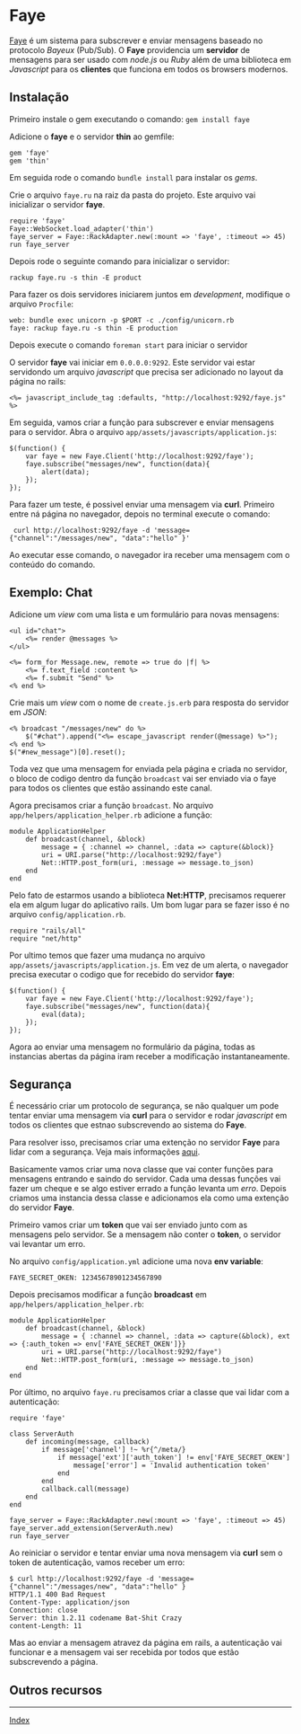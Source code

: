 # Faye

[Faye](http://faye.jcoglan.com/) é um sistema para subscrever e enviar mensagens baseado no protocolo *Bayeux* (Pub/Sub). O **Faye** providencia um **servidor** de mensagens para ser usado com *node.js* ou *Ruby* além de uma biblioteca em *Javascript* para os **clientes** que funciona em todos os browsers modernos.

## Instalação

Primeiro instale o gem executando o comando: ```gem install faye```

Adicione o **faye** e o servidor **thin** ao gemfile:

	gem 'faye'
	gem 'thin'
	
Em seguida rode o comando ```bundle install``` para instalar os *gems*.

Crie o arquivo ```faye.ru``` na raiz da pasta do projeto. Este arquivo vai inicializar o servidor **faye**.

	require 'faye'
	Faye::WebSocket.load_adapter('thin')
	faye_server = Faye::RackAdapter.new(:mount => 'faye', :timeout => 45)
	run faye_server
	
Depois rode o seguinte comando para inicializar o servidor:

```rackup faye.ru -s thin -E product```

Para fazer os dois servidores iniciarem juntos em *development*, modifique o arquivo ```Procfile```:

	web: bundle exec unicorn -p $PORT -c ./config/unicorn.rb
	faye: rackup faye.ru -s thin -E production
	
Depois execute o comando ```foreman start``` para iniciar o servidor

O servidor **faye** vai iniciar em ```0.0.0.0:9292```. Este servidor vai estar servidondo um arquivo *javascript* que precisa ser adicionado no layout da página no rails:

	<%= javascript_include_tag :defaults, "http://localhost:9292/faye.js" %>

	
Em seguida, vamos criar a função para subscrever e enviar mensagens para o servidor. Abra o arquivo ```app/assets/javascripts/application.js```:

	$(function() {
		var faye = new Faye.Client('http://localhost:9292/faye');
		faye.subscribe("messages/new", function(data){
			alert(data);
		});
	});
	
Para fazer um teste, é possivel enviar uma mensagem via **curl**. Primeiro entre ná página no navegador, depois no terminal execute o comando:

``` curl http://localhost:9292/faye -d 'message={"channel":"/messages/new", "data":"hello" }'```

Ao executar esse comando, o navegador ira receber uma mensagem com o conteúdo do comando.

## Exemplo: Chat

Adicione um *view* com uma lista e um formulário para novas mensagens:

	<ul id="chat">
		<%= render @messages %>
	</ul>
	
	<%= form_for Message.new, remote => true do |f| %>
		<%= f.text_field :content %>
		<%= f.submit "Send" %>
	<% end %>
	
Crie mais um *view* com o nome de ```create.js.erb``` para resposta do servidor em *JSON*:

	<% broadcast "/messages/new" do %>
		$("#chat").append("<%= escape_javascript render(@message) %>");
	<% end %>
	$("#new_message")[0].reset();
	
Toda vez que uma mensagem for enviada pela página e criada no servidor, o bloco de codigo dentro da função ```broadcast``` vai ser enviado via o faye para todos os clientes que estão assinando este canal.

Agora precisamos criar a função ```broadcast```. No arquivo ```app/helpers/application_helper.rb``` adicione a função:

	module ApplicationHelper
		def broadcast(channel, &block)
			message = { :channel => channel, :data => capture(&block)}
			uri = URI.parse("http://localhost:9292/faye")
			Net::HTTP.post_form(uri, :message => message.to_json)
		end
	end
	
Pelo fato de estarmos usando a biblioteca **Net:HTTP**, precisamos requerer ela em algum lugar do aplicativo rails. Um bom lugar para se fazer isso é no arquivo ```config/application.rb```.

	require "rails/all"
	require "net/http"
	
Por ultimo temos que fazer uma mudança no arquivo ```app/assets/javascripts/application.js```. Em vez de um alerta, o navegador precisa executar o codigo que for recebido do servidor **faye**:

	$(function() {
		var faye = new Faye.Client('http://localhost:9292/faye');
		faye.subscribe("messages/new", function(data){
			eval(data);
		});
	});
	
Agora ao enviar uma mensagem no formulário da página, todas as instancias abertas da página iram receber a modificação instantaneamente.

## Segurança

É necessário criar um protocolo de segurança, se não qualquer um pode tentar enviar uma mensagem via **curl** para o servidor e rodar *javascript* em todos os clientes que estnao subscrevendo ao sistema do **Faye**.

Para resolver isso, precisamos criar uma extenção no servidor **Faye** para lidar com a segurança. Veja mais informações [aqui](http://faye.jcolan.com/ruby.html).

Basicamente vamos criar uma nova classe que vai conter funções para mensagens entrando e saindo do servidor. Cada uma dessas funções vai fazer um cheque e se algo estiver errado a função levanta um *erro*. Depois criamos uma instancia dessa classe e adicionamos ela como uma extenção do servidor **Faye**.

Primeiro vamos criar um **token** que vai ser enviado junto com as mensagens pelo servidor. Se a mensagem não conter o **token**, o servidor vai levantar um erro.

No arquivo ```config/application.yml``` adicione uma nova **env variable**:

	FAYE_SECRET_OKEN: 12345678901234567890

Depois precisamos modificar a função **broadcast** em ```app/helpers/application_helper.rb```:

	module ApplicationHelper
		def broadcast(channel, &block)
			message = { :channel => channel, :data => capture(&block), ext => {:auth_token => env['FAYE_SECRET_OKEN']}}
			uri = URI.parse("http://localhost:9292/faye")
			Net::HTTP.post_form(uri, :message => message.to_json)
		end
	end

Por último, no arquivo ```faye.ru``` precisamos criar a classe que vai lidar com a autenticação:

	require 'faye'
	
	class ServerAuth
		def incoming(message, callback)
			if message['channel'] !~ %r{^/meta/}
				if message['ext']['auth_token'] != env['FAYE_SECRET_OKEN']
					message['error'] = 'Invalid authentication token'
				end
			end
			callback.call(message)
		end
	end
	
	faye_server = Faye::RackAdapter.new(:mount => 'faye', :timeout => 45)
	faye_server.add_extension(ServerAuth.new)
	run faye_server
	
Ao reiniciar o servidor e tentar enviar uma nova mensagem via **curl** sem o token de autenticação, vamos receber um erro:

	$ curl http://localhost:9292/faye -d 'message={"channel":"/messages/new", "data":"hello" }
	HTTP/1.1 400 Bad Request
	Content-Type: application/json
	Connection: close
	Server: thin 1.2.11 codename Bat-Shit Crazy
	content-Length: 11
	
Mas ao enviar a mensagem atravez da página em rails, a autenticação vai funcionar e a mensagem vai ser recebida por todos que estão subscrevendo a página.

## Outros recursos



-----------------

[Index](index.md)

<!-- Highlight syntax for Mou.app, insert at the bottom of the markdown document  -->
 
<script src="http://yandex.st/highlightjs/7.3/highlight.min.js"></script>
<link rel="stylesheet" href="http://yandex.st/highlightjs/7.3/styles/github.min.css">
<script>
  hljs.initHighlightingOnLoad();
</script>
